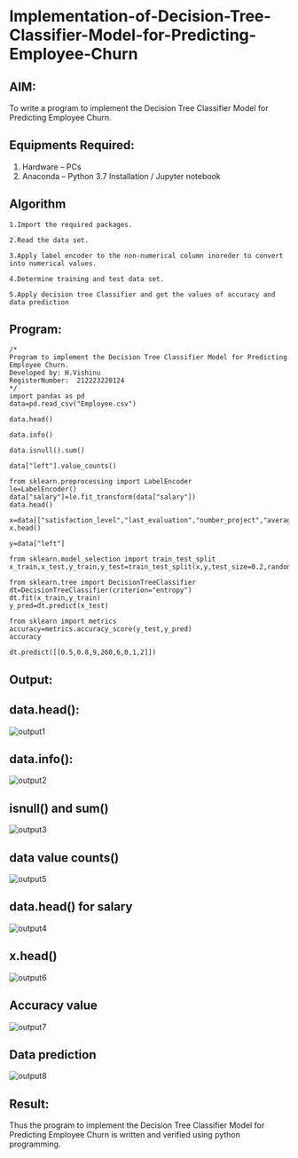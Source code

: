 # Implementation-of-Decision-Tree-Classifier-Model-for-Predicting-Employee-Churn

## AIM:
To write a program to implement the Decision Tree Classifier Model for Predicting Employee Churn.

## Equipments Required:
1. Hardware – PCs
2. Anaconda – Python 3.7 Installation / Jupyter notebook

## Algorithm
```
1.Import the required packages.

2.Read the data set.

3.Apply label encoder to the non-numerical column inoreder to convert into numerical values.

4.Determine training and test data set.

5.Apply decision tree Classifier and get the values of accuracy and data prediction
```

## Program:
```
/*
Program to implement the Decision Tree Classifier Model for Predicting Employee Churn.
Developed by: H.Vishinu
RegisterNumber:  212223220124
*/
import pandas as pd
data=pd.read_csv("Employee.csv")

data.head()

data.info()

data.isnull().sum()

data["left"].value_counts()

from sklearn.preprocessing import LabelEncoder
le=LabelEncoder()
data["salary"]=le.fit_transform(data["salary"])
data.head()

x=data[["satisfaction_level","last_evaluation","number_project","average_montly_hours","time_spend_company","Work_accident","promotion_last_5years","salary"]]
x.head()

y=data["left"]

from sklearn.model_selection import train_test_split
x_train,x_test,y_train,y_test=train_test_split(x,y,test_size=0.2,random_state=100)

from sklearn.tree import DecisionTreeClassifier
dt=DecisionTreeClassifier(criterion="entropy")
dt.fit(x_train,y_train)
y_pred=dt.predict(x_test)

from sklearn import metrics
accuracy=metrics.accuracy_score(y_test,y_pred)
accuracy

dt.predict([[0.5,0.8,9,260,6,0,1,2]])
```

## Output:
## data.head():
![output1](https://github.com/VisHinu24/Implementation-of-Decision-Tree-Classifier-Model-for-Predicting-Employee-Churn/assets/144244396/c1a39e4f-5582-45a1-8088-075de72c6466)


## data.info():
![output2](https://github.com/VisHinu24/Implementation-of-Decision-Tree-Classifier-Model-for-Predicting-Employee-Churn/assets/144244396/d3763aa5-c0ce-4781-817f-a43b08eb784f)

## isnull() and sum()
![output3](https://github.com/VisHinu24/Implementation-of-Decision-Tree-Classifier-Model-for-Predicting-Employee-Churn/assets/144244396/31a905a5-b298-49db-8175-37ccb39324b8)

## data value counts()
![output5](https://github.com/VisHinu24/Implementation-of-Decision-Tree-Classifier-Model-for-Predicting-Employee-Churn/assets/144244396/62957e01-7c65-4267-9b7a-62949b4ae0a5)

## data.head() for salary
![output4](https://github.com/VisHinu24/Implementation-of-Decision-Tree-Classifier-Model-for-Predicting-Employee-Churn/assets/144244396/75acfdab-ac86-48d9-b7a8-ba897863c39e)

## x.head()
![output6](https://github.com/VisHinu24/Implementation-of-Decision-Tree-Classifier-Model-for-Predicting-Employee-Churn/assets/144244396/4be4cbb5-c916-4575-b4f5-3a75db42c9aa)

## Accuracy value
![output7](https://github.com/VisHinu24/Implementation-of-Decision-Tree-Classifier-Model-for-Predicting-Employee-Churn/assets/144244396/a55ef98d-354a-41d3-9014-816df3301e6e)

## Data prediction
![output8](https://github.com/VisHinu24/Implementation-of-Decision-Tree-Classifier-Model-for-Predicting-Employee-Churn/assets/144244396/973f9d83-2ec2-408c-b4ea-9b1c7a024fad)



## Result:
Thus the program to implement the  Decision Tree Classifier Model for Predicting Employee Churn is written and verified using python programming.
